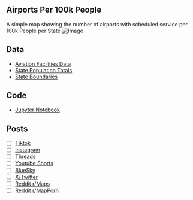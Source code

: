 ## Airports Per 100k People
A simple map showing the number of airports with scheduled service per 100k People per State
![Image](https://drive.google.com/uc?export=view&id=)

## Data
* [Aviation Facilities Data](https://geodata.bts.gov/datasets/1551114f78e34d8395fd77bf41cd8a80_0/explore?location=6.905465%2C-1.633860%2C2.80)
* [State Population Totals](https://www.census.gov/data/tables/time-series/demo/popest/2020s-state-total.html)
* [State Boundaries](https://www.census.gov/geographies/mapping-files/time-series/geo/carto-boundary-file.html)

## Code
* [Jupyter Notebook](FormatData.ipynb)

## Posts
- [ ] [Tiktok]()
- [ ] [Instagram]()
- [ ] [Threads]()
- [ ] [Youtube Shorts]()
- [ ] [BlueSky]()
- [ ] [X/Twitter]()
- [ ] [Reddit r/Maps]()
- [ ] [Reddit r/MapPorn]()
